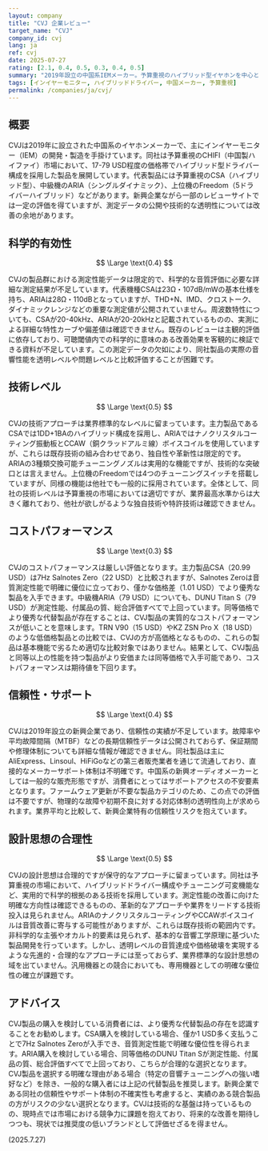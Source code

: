 ```yaml
---
layout: company
title: "CVJ 企業レビュー"
target_name: "CVJ"
company_id: cvj
lang: ja
ref: cvj
date: 2025-07-27
rating: [2.1, 0.4, 0.5, 0.3, 0.4, 0.5]
summary: "2019年設立の中国系IEMメーカー。予算重視のハイブリッド型イヤホンを中心とした製品ラインナップを展開するが、同等価格で優秀な競合製品が存在するため、コストパフォーマンスと技術革新性に課題を抱える新興ブランド。"
tags: [インイヤーモニター, ハイブリッドドライバー, 中国メーカー, 予算重視]
permalink: /companies/ja/cvj/
---
```

## 概要

CVJは2019年に設立された中国系のイヤホンメーカーで、主にインイヤーモニター（IEM）の開発・製造を手掛けています。同社は予算重視のCHIFI（中国製ハイファイ）市場において、17-79 USD程度の価格帯でハイブリッド型ドライバー構成を採用した製品を展開しています。代表製品には予算重視のCSA（ハイブリッド型）、中級機のARIA（シングルダイナミック）、上位機のFreedom（5ドライバーハイブリッド）などがあります。新興企業ながら一部のレビューサイトでは一定の評価を得ていますが、測定データの公開や技術的な透明性については改善の余地があります。

## 科学的有効性

$$ \Large \text{0.4} $$

CVJの製品群における測定性能データは限定的で、科学的な音質評価に必要な詳細な測定結果が不足しています。代表機種CSAは23Ω・107dB/mWの基本仕様を持ち、ARIAは28Ω・110dBとなっていますが、THD+N、IMD、クロストーク、ダイナミックレンジなどの重要な測定値が公開されていません。周波数特性についても、CSAが20-40kHz、ARIAが20-20kHzと記載されているものの、実測による詳細な特性カーブや偏差値は確認できません。既存のレビューは主観的評価に依存しており、可聴閾値内での科学的に意味のある改善効果を客観的に検証できる資料が不足しています。この測定データの欠如により、同社製品の実際の音響性能を透明レベルや問題レベルと比較評価することが困難です。

## 技術レベル

$$ \Large \text{0.5} $$

CVJの技術アプローチは業界標準的なレベルに留まっています。主力製品であるCSAでは1DD+1BAのハイブリッド構成を採用し、ARIAではナノクリスタルコーティング振動板とCCAW（銅クラッドアルミ線）ボイスコイルを使用していますが、これらは既存技術の組み合わせであり、独自性や革新性は限定的です。ARIAの3種類交換可能チューニングノズルは実用的な機能ですが、技術的な突破口とは言えません。上位機のFreedomでは4つのチューニングスイッチを搭載していますが、同様の機能は他社でも一般的に採用されています。全体として、同社の技術レベルは予算重視の市場においては適切ですが、業界最高水準からは大きく離れており、他社が欲しがるような独自技術や特許技術は確認できません。

## コストパフォーマンス

$$ \Large \text{0.3} $$

CVJのコストパフォーマンスは厳しい評価となります。主力製品CSA（20.99 USD）は7Hz Salnotes Zero（22 USD）と比較されますが、Salnotes Zeroは音質測定性能で明確に優位に立っており、僅かな価格差（1.01 USD）でより優秀な製品を入手できます。中級機ARIA（79 USD）についても、DUNU Titan S（79 USD）が測定性能、付属品の質、総合評価すべてで上回っています。同等価格でより優秀な代替製品が存在することは、CVJ製品の実質的なコストパフォーマンスが低いことを意味します。TRN V90（15 USD）やKZ ZSN Pro X（18 USD）のような低価格製品との比較では、CVJの方が高価格となるものの、これらの製品は基本機能で劣るため適切な比較対象ではありません。結果として、CVJ製品と同等以上の性能を持つ製品がより安価または同等価格で入手可能であり、コストパフォーマンスは期待値を下回ります。

## 信頼性・サポート

$$ \Large \text{0.4} $$

CVJは2019年設立の新興企業であり、信頼性の実績が不足しています。故障率や平均故障間隔（MTBF）などの長期信頼性データは公開されておらず、保証期間や修理体制についても詳細な情報が確認できません。同社製品は主にAliExpress、Linsoul、HiFiGoなどの第三者販売業者を通じて流通しており、直接的なメーカーサポート体制は不明確です。中国系の新興オーディオメーカーとしては一般的な販売形態ですが、消費者にとってはサポートアクセスの不安要素となります。ファームウェア更新が不要な製品カテゴリのため、この点での評価は不要ですが、物理的な故障や初期不良に対する対応体制の透明性向上が求められます。業界平均と比較して、新興企業特有の信頼性リスクを抱えています。

## 設計思想の合理性

$$ \Large \text{0.5} $$

CVJの設計思想は合理的ですが保守的なアプローチに留まっています。同社は予算重視の市場において、ハイブリッドドライバー構成やチューニング可変機能など、実用的で科学的根拠のある技術を採用しています。測定性能の改善に向けた明確な方向性は確認できるものの、革新的なアプローチや業界をリードする技術投入は見られません。ARIAのナノクリスタルコーティングやCCAWボイスコイルは音質改善に寄与する可能性がありますが、これらは既存技術の範囲内です。非科学的な主張やオカルト的要素は見られず、基本的な音響工学原理に基づいた製品開発を行っています。しかし、透明レベルの音質達成や価格破壊を実現するような先進的・合理的なアプローチには至っておらず、業界標準的な設計思想の域を出ていません。汎用機器との競合においても、専用機器としての明確な優位性の確立が課題です。

## アドバイス

CVJ製品の購入を検討している消費者には、より優秀な代替製品の存在を認識することをお勧めします。CSA購入を検討している場合、僅か1 USD多く支払うことで7Hz Salnotes Zeroが入手でき、音質測定性能で明確な優位性を得られます。ARIA購入を検討している場合、同等価格のDUNU Titan Sが測定性能、付属品の質、総合評価すべてで上回っており、こちらが合理的な選択となります。CVJ製品を選択する明確な理由がある場合（特定の音響チューニングへの強い嗜好など）を除き、一般的な購入者には上記の代替製品を推奨します。新興企業である同社の信頼性やサポート体制の不確実性も考慮すると、実績のある競合製品の方がリスクの少ない選択となります。CVJは技術的な基盤は持っているものの、現時点では市場における競争力に課題を抱えており、将来的な改善を期待しつつも、現状では推奨度の低いブランドとして評価せざるを得ません。

(2025.7.27)